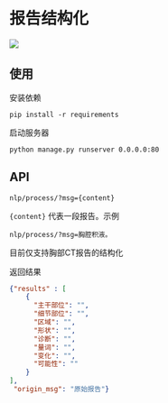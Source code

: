 # 报告结构化

![](https://img.shields.io/badge/python-3.6-blue.svg)

## 使用

安装依赖

```
pip install -r requirements
```

启动服务器

```
python manage.py runserver 0.0.0.0:80
```

## API

```
nlp/process/?msg={content}
```

`{content}` 代表一段报告。示例

```
nlp/process/?msg=胸腔积液。
```

目前仅支持胸部CT报告的结构化

返回结果

```json
{"results" : [
    {
      "主干部位": "",
      "细节部位": "",
      "区域": "",
      "形状": "",
      "诊断": "",
      "量词": "",
      "变化": "",
      "可能性": ""
    }
],
 "origin_msg": "原始报告"}
```

